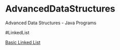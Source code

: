 # AdvancedDataStructures
Advanced Data Structures - Java Programs

#LinkedList

[Basic Linked List](AdvancedDataStructures/LinkedList/BasicLinkedList)
